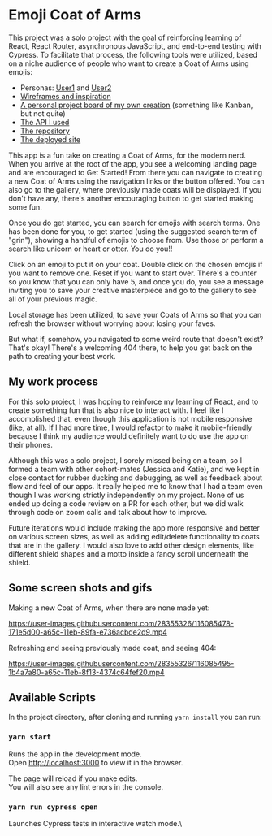 # Emoji Coat of Arms

This project was a solo project with the goal of reinforcing learning of React, 
React Router, asynchronous JavaScript, and end-to-end testing with Cypress. To facilitate that process, 
the following tools were utilized, based on a niche audience of people who want to create a Coat of Arms 
using emojis:
  - Personas:  [User1](https://docs.google.com/document/d/1FfGP_ONHQj1KuLpNJjfuMWSpcLQjM6kHzIYmem3p2EQ/edit) 
    and [User2](https://docs.google.com/document/d/1WKIFyyMNWZlh9pHPaF2ak6d5E1qJnwEHo5sBClzWZtA/edit)
  - [Wireframes and inspiration](https://miro.com/app/board/o9J_lOZUZG0=/)
  - [A personal project board of my own creation](https://app.gitkraken.com/glo/board/YFiB_IynhAASRtBW) (something like Kanban, but not quite)
  - [The API I used](https://emoji-api.com/)
  - [The repository](https://github.com/piknikki/emojicoat-of-arms)
  - [The deployed site](https://emojicoat-of-arms.herokuapp.com/)

This app is a fun take on creating a Coat of Arms, for the modern nerd. When you arrive at the root of the 
app, you see a welcoming landing page and are encouraged to Get Started! From there you can navigate to creating a new 
Coat of Arms using the navigation links or the button offered. You can also go to the gallery, where previously made coats will 
be displayed. If you don't have any, there's another encouraging button to get started making some fun. 

Once you do get started, you can search for emojis with search terms. One has been done for you, to get started (using the suggested 
search term of "grin"), showing a handful of emojis to choose from. Use those or perform a search like unicorn or 
heart or otter. You do you!! 

Click on an emoji to put it on your coat. Double click on the chosen emojis if you want to remove one. Reset if you want to 
start over. There's a counter so you know that you can only have 5, and once you do, you see a message inviting you 
to save your creative masterpiece and go to the gallery to see all of your previous magic.

Local storage has been utilized, to save your Coats of Arms so that you can refresh the browser without worrying 
about losing your faves. 

But what if, somehow, you navigated to some weird route that doesn't exist? That's okay! There's a welcoming 404 there, 
to help you get back on the path to creating your best work.

## My work process

For this solo project, I was hoping to reinforce my learning of React, and to create something fun that is also 
nice to interact with. I feel like I accomplished that, even though this application is not mobile responsive (like, at all). 
If I had more time, I would refactor to make it mobile-friendly because I think my audience would definitely want 
to do use the app on their phones. 

Although this was a solo project, I sorely missed being on a team, so I formed a team with other cohort-mates (Jessica and Katie), 
and we kept in close contact for rubber ducking and debugging, as well as feedback about flow and feel of our apps. It 
really helped me to know that I had a team even though I was working strictly independently on my project. None of us 
ended up doing a code review on a PR for each other, but we did walk through code on zoom calls and talk about how 
to improve. 

Future iterations would include making the app more responsive and better on various screen sizes, as well as adding edit/delete 
functionality to coats that are in the gallery. I would also love to add other design elements, like different shield shapes and a motto 
inside a fancy scroll underneath the shield. 

## Some screen shots and gifs

Making a new Coat of Arms, when there are none made yet:

https://user-images.githubusercontent.com/28355326/116085478-171e5d00-a65c-11eb-89fa-e736acbde2d9.mp4


Refreshing and seeing previously made coat, and seeing 404:

https://user-images.githubusercontent.com/28355326/116085495-1b4a7a80-a65c-11eb-8f13-4374c64fef20.mp4


## Available Scripts

In the project directory, after cloning and running `yarn install` you can run:

### `yarn start`

Runs the app in the development mode.\
Open [http://localhost:3000](http://localhost:3000) to view it in the browser.

The page will reload if you make edits.\
You will also see any lint errors in the console.

### `yarn run cypress open`

Launches Cypress tests in interactive watch mode.\

